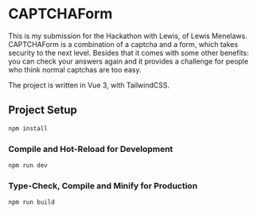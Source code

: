 # CAPTCHAForm
This is my submission for the Hackathon with Lewis, of Lewis Menelaws.<br>
CAPTCHAForm is a combination of a captcha and a form, which takes security to the next level.
Besides that it comes with some other benefits: you can check your answers again and it 
provides a challenge for people who think normal captchas are too easy.

The project is written in Vue 3, with TailwindCSS.

## Project Setup

```sh
npm install
```

### Compile and Hot-Reload for Development

```sh
npm run dev
```

### Type-Check, Compile and Minify for Production

```sh
npm run build
```
